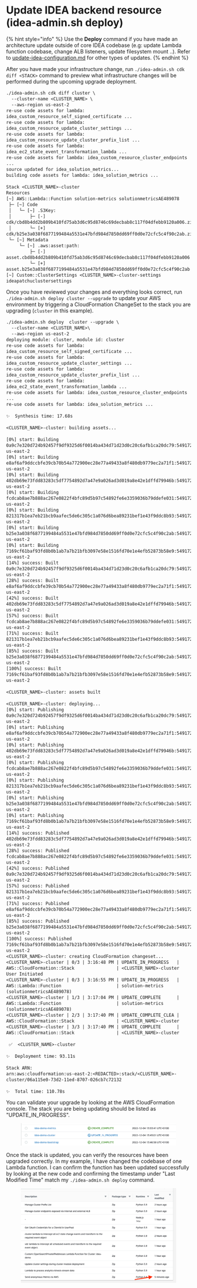 # Update IDEA backend resource (idea-admin.sh deploy)

{% hint style="info" %}
Use the **Deploy** command if you have made an architecture update outside of core IDEA codebase (e.g: update Lambda function codebase, change ALB listeners, update filesystem mount ..). Refer to [update-idea-configuration.md](update-idea-configuration.md "mention") for other types of updates.
{% endhint %}

After you have made your infrastructure change, run `./idea-admin.sh cdk diff <STACK>` command to preview what infrastructure changes will be performed during the upcoming upgrade deployment.

```
./idea-admin.sh cdk diff cluster \
  --cluster-name <CLUSTER_NAME> \
  --aws-region us-east-2
re-use code assets for lambda: idea_custom_resource_self_signed_certificate ...
re-use code assets for lambda: idea_custom_resource_update_cluster_settings ...
re-use code assets for lambda: idea_custom_resource_update_cluster_prefix_list ...
re-use code assets for lambda: idea_ec2_state_event_transformation_lambda ...
re-use code assets for lambda: idea_custom_resource_cluster_endpoints ...
source updated for idea_solution_metrics...
building code assets for lambda: idea_solution_metrics ...

Stack <CLUSTER_NAME>-cluster
Resources
[~] AWS::Lambda::Function solution-metrics solutionmetricsAE489078
 ├─ [~] Code
 │   └─ [~] .S3Key:
 │       ├─ [-] cdk/cbd8b4dd2b809b410fd75ab3d6c95d8746c69decbab8c117f04dfebb9120a006.zip
 │       └─ [+] cdk/b25e3a038f6877199484a5531e47bfd984d7850dd69ff0d0e72cfc5c4f90c2ab.zip
 └─ [~] Metadata
     └─ [~] .aws:asset:path:
         ├─ [-] asset.cbd8b4dd2b809b410fd75ab3d6c95d8746c69decbab8c117f04dfebb9120a006
         └─ [+] asset.b25e3a038f6877199484a5531e47bfd984d7850dd69ff0d0e72cfc5c4f90c2ab
[~] Custom::ClusterSettings <CLUSTER_NAME>-cluster-settings ideapatchuclustersettings
```

Once you have reviewed your changes and everything looks correct, run `./idea-admin.sh deploy cluster --upgrade` to update your AWS environment by triggering a CloudFormation ChangeSet to the stack you are upgrading (`cluster` in this example).

```
./idea-admin.sh deploy  cluster --upgrade \
  --cluster-name <CLUSTER_NAME>\
  --aws-region us-east-2
deploying module: cluster, module id: cluster
re-use code assets for lambda: idea_custom_resource_self_signed_certificate ...
re-use code assets for lambda: idea_custom_resource_update_cluster_settings ...
re-use code assets for lambda: idea_custom_resource_update_cluster_prefix_list ...
re-use code assets for lambda: idea_ec2_state_event_transformation_lambda ...
re-use code assets for lambda: idea_custom_resource_cluster_endpoints ...
re-use code assets for lambda: idea_solution_metrics ...

✨  Synthesis time: 17.68s

<CLUSTER_NAME>-cluster: building assets...

[0%] start: Building 0a9c7e320d724b92457f9df9325d6f0014ba434d71d23d0c20c6afb1ca20dc79:549172027899-us-east-2
[0%] start: Building e8af6af9ddccbfe39cb70b54a772900ec28e77a49433a8f480db9779ec2a71f1:549172027899-us-east-2
[0%] start: Building 402db69e73fdd83283c5df7754892d7a47e9a026ad3d019a8e42e1dffd79946b:549172027899-us-east-2
[0%] start: Building fcdcab8ae7b888ac267e0822f4bfc89d5b97c54892fe6e3359036b79ddefe031:549172027899-us-east-2
[0%] start: Building 821317b1ea7eb21bcb9aafec5de6c305c1a076d6bea89231bef1e43f9ddc8b93:549172027899-us-east-2
[0%] start: Building b25e3a038f6877199484a5531e47bfd984d7850dd69ff0d0e72cfc5c4f90c2ab:549172027899-us-east-2
[0%] start: Building 7169cf61baf93fd8b0b1ab7a7b21bfb3097e58e1516fd70e1e4efb52873b58e9:549172027899-us-east-2
[14%] success: Built 0a9c7e320d724b92457f9df9325d6f0014ba434d71d23d0c20c6afb1ca20dc79:549172027899-us-east-2
[28%] success: Built e8af6af9ddccbfe39cb70b54a772900ec28e77a49433a8f480db9779ec2a71f1:549172027899-us-east-2
[42%] success: Built 402db69e73fdd83283c5df7754892d7a47e9a026ad3d019a8e42e1dffd79946b:549172027899-us-east-2
[57%] success: Built fcdcab8ae7b888ac267e0822f4bfc89d5b97c54892fe6e3359036b79ddefe031:549172027899-us-east-2
[71%] success: Built 821317b1ea7eb21bcb9aafec5de6c305c1a076d6bea89231bef1e43f9ddc8b93:549172027899-us-east-2
[85%] success: Built b25e3a038f6877199484a5531e47bfd984d7850dd69ff0d0e72cfc5c4f90c2ab:549172027899-us-east-2
[100%] success: Built 7169cf61baf93fd8b0b1ab7a7b21bfb3097e58e1516fd70e1e4efb52873b58e9:549172027899-us-east-2

<CLUSTER_NAME>-cluster: assets built

<CLUSTER_NAME>-cluster: deploying...
[0%] start: Publishing 0a9c7e320d724b92457f9df9325d6f0014ba434d71d23d0c20c6afb1ca20dc79:549172027899-us-east-2
[0%] start: Publishing e8af6af9ddccbfe39cb70b54a772900ec28e77a49433a8f480db9779ec2a71f1:549172027899-us-east-2
[0%] start: Publishing 402db69e73fdd83283c5df7754892d7a47e9a026ad3d019a8e42e1dffd79946b:549172027899-us-east-2
[0%] start: Publishing fcdcab8ae7b888ac267e0822f4bfc89d5b97c54892fe6e3359036b79ddefe031:549172027899-us-east-2
[0%] start: Publishing 821317b1ea7eb21bcb9aafec5de6c305c1a076d6bea89231bef1e43f9ddc8b93:549172027899-us-east-2
[0%] start: Publishing b25e3a038f6877199484a5531e47bfd984d7850dd69ff0d0e72cfc5c4f90c2ab:549172027899-us-east-2
[0%] start: Publishing 7169cf61baf93fd8b0b1ab7a7b21bfb3097e58e1516fd70e1e4efb52873b58e9:549172027899-us-east-2
[14%] success: Published 402db69e73fdd83283c5df7754892d7a47e9a026ad3d019a8e42e1dffd79946b:549172027899-us-east-2
[28%] success: Published fcdcab8ae7b888ac267e0822f4bfc89d5b97c54892fe6e3359036b79ddefe031:549172027899-us-east-2
[42%] success: Published 0a9c7e320d724b92457f9df9325d6f0014ba434d71d23d0c20c6afb1ca20dc79:549172027899-us-east-2
[57%] success: Published 821317b1ea7eb21bcb9aafec5de6c305c1a076d6bea89231bef1e43f9ddc8b93:549172027899-us-east-2
[71%] success: Published e8af6af9ddccbfe39cb70b54a772900ec28e77a49433a8f480db9779ec2a71f1:549172027899-us-east-2
[85%] success: Published b25e3a038f6877199484a5531e47bfd984d7850dd69ff0d0e72cfc5c4f90c2ab:549172027899-us-east-2
[100%] success: Published 7169cf61baf93fd8b0b1ab7a7b21bfb3097e58e1516fd70e1e4efb52873b58e9:549172027899-us-east-2
<CLUSTER_NAME>-cluster: creating CloudFormation changeset...
<CLUSTER_NAME>-cluster | 0/3 | 3:16:48 PM | UPDATE_IN_PROGRESS   | AWS::CloudFormation::Stack                | <CLUSTER_NAME>-cluster User Initiated
<CLUSTER_NAME>-cluster | 0/3 | 3:16:55 PM | UPDATE_IN_PROGRESS   | AWS::Lambda::Function                     | solution-metrics (solutionmetricsAE489078)
<CLUSTER_NAME>-cluster | 1/3 | 3:17:04 PM | UPDATE_COMPLETE      | AWS::Lambda::Function                     | solution-metrics (solutionmetricsAE489078)
<CLUSTER_NAME>-cluster | 2/3 | 3:17:40 PM | UPDATE_COMPLETE_CLEA | AWS::CloudFormation::Stack                | <CLUSTER_NAME>-cluster
<CLUSTER_NAME>-cluster | 3/3 | 3:17:40 PM | UPDATE_COMPLETE      | AWS::CloudFormation::Stack                | <CLUSTER_NAME>-cluster

 ✅  <CLUSTER_NAME>-cluster

✨  Deployment time: 93.11s

Stack ARN:
arn:aws:cloudformation:us-east-2:<REDACTED>:stack/<CLUSTER_NAME>-cluster/06a115e0-73d2-11ed-8707-026cb7c72132

✨  Total time: 110.78s
```

You can validate your upgrade by looking at the AWS CloudFormation console. The stack you are being updating should be listed as "UPDATE\_IN\_PROGRESS".

<figure><img src="../../../.gitbook/assets/ftu_ops_updatebk_inprogress.webp" alt=""><figcaption></figcaption></figure>

Once the stack is updated, you can verify the resources have been upgraded correctly. In my example, I have changed the codebase of one Lambda function. I can confirm the function has been updated successfully by looking at the new code and confirming the timestamp under "Last Modified Time" match my `./idea-admin.sh deploy` command.

<figure><img src="../../../.gitbook/assets/ftu_ops_updatebk_lastmod.webp" alt=""><figcaption></figcaption></figure>
